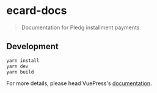 # ecard-docs

> Documentation for Pledg installment payments

## Development

```bash
yarn install
yarn dev
yarn build
```

For more details, please head VuePress's [documentation](https://v1.vuepress.vuejs.org/).

